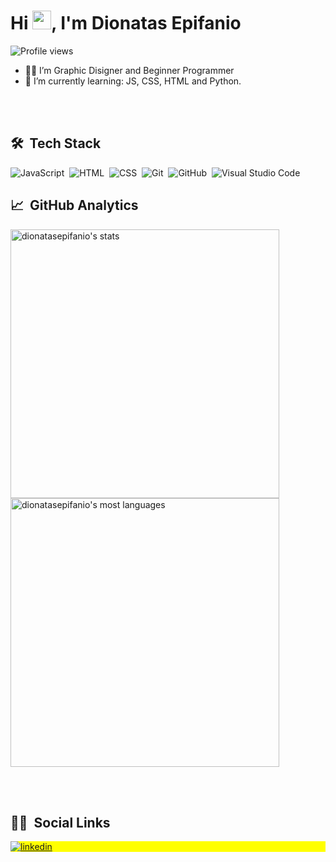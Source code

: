 <h1 align="left">Hi <img src="https://raw.githubusercontent.com/kaueMarques/kaueMarques/master/hi.gif" width="30px">, I'm Dionatas Epifanio</h1>
<p align="left"> <img src="https://komarev.com/ghpvc/?username=dionatasepifanio&color=yellow" alt="Profile views" /> </p>

<!--
**dionatasepifanio/dionatasepifanio** is a ✨ _special_ ✨ repository because its `README.md` (this file) appears on your GitHub profile.

Here are some ideas to get you started:
-->
- 🧑‍💻 I’m Graphic Disigner and Beginner Programmer
- 🌱 I’m currently learning: JS, CSS, HTML and Python.

<br><br>

## 🛠️ &nbsp;Tech Stack

![JavaScript](https://img.shields.io/badge/-JavaScript-05122A?style=flat&logo=javascript)&nbsp;
![HTML](https://img.shields.io/badge/-HTML-05122A?style=flat&logo=HTML5)&nbsp;
![CSS](https://img.shields.io/badge/-CSS-05122A?style=flat&logo=CSS3&logoColor=1572B6)&nbsp;
![Git](https://img.shields.io/badge/-Git-05122A?style=flat&logo=git)&nbsp;
![GitHub](https://img.shields.io/badge/-GitHub-05122A?style=flat&logo=github)&nbsp;
![Visual Studio Code](https://img.shields.io/badge/-Visual%20Studio%20Code-05122A?style=flat&logo=visual-studio-code&logoColor=007ACC)&nbsp;


## 📈 &nbsp;GitHub Analytics

<p align="left">
<img width="430em" src="https://github-readme-stats.vercel.app/api?username=dionatasepifanio&show_icons=true&theme=dark" alt="dionatasepifanio's stats"/>
<img width="430em" src="https://github-readme-stats.vercel.app/api/top-langs/?username=dionatasepifanio&layout=compact&theme=dark" alt="dionatasepifanio's most languages"/>
</p>

<br><br>

## 👨‍🚀 &nbsp;Social Links

<p align="left" style="background:yellow">
<a href="https://linkedin.com/in/dionatasepifanio" target="_blank">
  <img align="center" src="https://img.shields.io/badge/-dionatasepifanio-05122A?style=flat&logo=linkedin" alt="linkedin"/>
</a>
</p>
